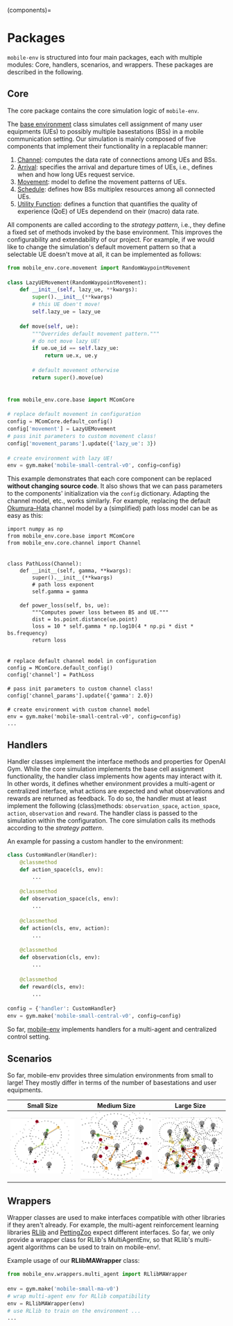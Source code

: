 (components)=

# Packages

`mobile-env` is structured into four main packages, each with multiple modules: Core, handlers, scenarios, and wrappers.
These packages are described in the following.


## Core

The core package contains the core simulation logic of `mobile-env`.

The [base environment](https://mobile-env.readthedocs.io/en/latest/source/mobile_env.core.html#mobile_env.core.base.MComCore) class simulates cell assignment of many user equipments (UEs) to possibly multiple basestations (BSs) in a mobile communication setting. Our simulation is mainly composed of five components that implement their functionality in a replacable manner:

1. [Channel](https://mobile-env.readthedocs.io/en/latest/source/mobile_env.core.html#mobile_env.core.channels.Channel): computes the data rate of connections among UEs and BSs.
2. [Arrival](https://mobile-env.readthedocs.io/en/latest/source/mobile_env.core.html#mobile_env.core.arrival.Arrival): specifies the arrival and departure times of UEs, i.e., defines when and how long UEs request service.
3. [Movement](https://mobile-env.readthedocs.io/en/latest/source/mobile_env.core.html#mobile_env.core.movement.Movement): model to define the movement patterns of UEs. 
4. [Schedule](https://mobile-env.readthedocs.io/en/latest/source/mobile_env.core.html#mobile_env.core.schedules.Scheduler): defines how BSs multiplex resources among all connected UEs.
5. [Utility Function](https://mobile-env.readthedocs.io/en/latest/source/mobile_env.core.html#mobile_env.core.utilities.Utility): defines a function that quantifies the quality of experience (QoE) of UEs dependend on their (macro) data rate.

All components are called according to the *strategy pattern*, i.e., they define a fixed set of methods invoked by the base environment. This improves the configurability and extendability of our project. For example, if we would like to change the simulation's default movement pattern so that a selectable UE doesn't move at all, it can be implemented as follows:
```python
from mobile_env.core.movement import RandomWaypointMovement

class LazyUEMovement(RandomWaypointMovement):
    def __init__(self, lazy_ue, **kwargs):
        super().__init__(**kwargs)
        # this UE doen't move!
        self.lazy_ue = lazy_ue
        
    def move(self, ue):
        """Overrides default movement pattern."""
        # do not move lazy UE!
        if ue.ue_id == self.lazy_ue:
            return ue.x, ue.y
        
        # default movement otherwise
        return super().move(ue)


from mobile_env.core.base import MComCore

# replace default movement in configuration 
config = MComCore.default_config()
config['movement'] = LazyUEMovement
# pass init parameters to custom movement class!
config['movement_params'].update({'lazy_ue': 3})

# create environment with lazy UE!
env = gym.make('mobile-small-central-v0', config=config)
```

This example demonstrates that each core component can be replaced **without changing source code**. It also shows that we can pass parameters to the components' initialization via the ``config`` dictionary. Adapting the channel model, etc., works similarly. For example, replacing the default [Okumura–Hata](https://en.wikipedia.org/wiki/Hata_model) channel model by a (simplified) path loss model can be as easy as this:

```
import numpy as np
from mobile_env.core.base import MComCore
from mobile_env.core.channel import Channel


class PathLoss(Channel):
    def __init__(self, gamma, **kwargs):
        super().__init__(**kwargs)
        # path loss exponent
        self.gamma = gamma

    def power_loss(self, bs, ue):
        """Computes power loss between BS and UE."""
        dist = bs.point.distance(ue.point)
        loss = 10 * self.gamma * np.log10(4 * np.pi * dist * bs.frequency)
        return loss


# replace default channel model in configuration 
config = MComCore.default_config()
config['channel'] = PathLoss

# pass init parameters to custom channel class!
config['channel_params'].update({'gamma': 2.0})

# create environment with custom channel model
env = gym.make('mobile-small-central-v0', config=config)
...
```

## Handlers
Handler classes implement the interface methods and properties for OpenAI Gym. While the core simulation implements the base cell assignment functionality, the handler class implements how agents may interact with it. In other words, it defines whether environment provides a multi-agent or centralized interface, what actions are expected and what observations and rewards are returned as feedback. To do so, the handler must at least implement the following (class)methods: `observation_space`, `action_space`, `action`, `observation` and `reward`. The handler class is passed to the simulation within the configuration. The core simulation calls its methods according to the *strategy pattern*.

An example for passing a custom handler to the environment:
```python
class CustomHandler(Handler):
    @classmethod
    def action_space(cls, env):
        ...

    @classmethod
    def observation_space(cls, env):
        ...

    @classmethod
    def action(cls, env, action):
        ...

    @classmethod
    def observation(cls, env):
        ...

    @classmethod
    def reward(cls, env):
        ...

config = {'handler': CustomHandler}
env = gym.make('mobile-small-central-v0', config=config)
```

So far, [mobile-env](https://mobile-env.readthedocs.io/en/latest/index.html) implements handlers for a multi-agent and centralized control setting.

## Scenarios
So far, mobile-env provides three simulation environments from small to large! They mostly differ in terms of the number of basestations and user equipments.

Small Size             |  Medium Size             |  Large Size             
:-------------------------:|:-------------------------:|:-------------------------:
![](./images/small.png)  |  ![](./images/medium.png)  |  ![](./images/large.png)

## Wrappers
Wrapper classes are used to make interfaces compatible with other libraries if they aren't already. For example, the multi-agent reinforcement learning libraries [RLlib](https://docs.ray.io/en/stable/rllib.html) and [PettingZoo](https://www.pettingzoo.ml/) expect different interfaces. So far, we only provide a wrapper class for RLlib's MultiAgentEnv, so that RLlib's multi-agent algorithms can be used to train on mobile-env!. 

Example usage of our **RLlibMAWrapper** class:
```python
from mobile_env.wrappers.multi_agent import RLlibMAWrapper

env = gym.make('mobile-small-ma-v0')
# wrap multi-agent env for RLlib compatibility
env = RLlibMAWrapper(env)
# use RLlib to train on the environment ...
...
```
